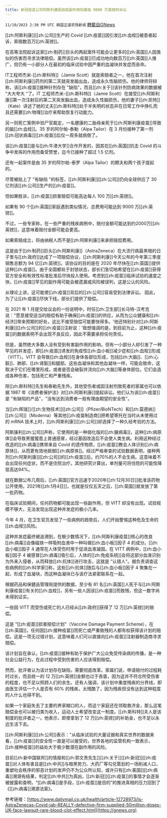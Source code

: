 ```yaml
---
title: 新冠疫苗公司阿斯利康因血栓副作用将面临 9000 万英镑的诉讼
---
```

`11/10/2023 2:30 PM UTC 韩国正道农场新闻` [轉載自GNews](https://gnews.org/articles/1956250)



[[zh:阿斯利康]][[zh:公司]]生产的 Covid [[zh:疫苗]]因引发[[zh:血栓]]被患者起诉，索赔数百万[[zh:英镑]]。

  

在高等法院起诉这家[[zh:制药]]巨头的两起案件可能会让更多的[[zh:英国]]人因类似的伤害而寻求法律赔偿。虽然该[[zh:疫苗]]已成功地向数百万[[zh:英国]]人推广，但仍有一小部分人在最初的临床试验中因严重的血凝块并发症而丧命。

  

IT工程师杰米-[[zh:斯科特]]（Jamie Scott）就是索赔者之一，他在首次注射[[zh:阿斯利康]]药剂的第二天就突发脑出血，造成永久性脑损伤。他的律师将辩称，该[[zh:疫苗]]接种针剂存在 "缺陷"，而且[[zh:关于]]该针剂防病效果的数据被 "大大夸大 "了。IT 工程师杰米-[[zh:斯科特]]（Jamie Scott）在接受[[zh:阿斯利康]]第一次注射后的第二天突发脑出血，造成永久性脑损伤，他的妻子[[zh:凯特]]（Kate）讲述了她的丈夫[[zh:斯科特]]处于半失明的状态并在日常工作中挣扎而且还需要[[zh:物理]]治疗来帮助恢复行动能力。

  

另一则死亡案例中验尸官裁定，一名健康的二胎母亲死于[[zh:阿斯利康疫苗]]导致的脑[[zh:血栓]]。35 岁的阿尔帕-泰勒（Alpa Tailor）在 3 月份接种了第一剂[[zh:冠状病毒]][[zh:疫苗]]后仅一周多就病倒了。

  

该[[zh:疫苗]]是与[[zh:牛津大学]]合作开发的，因其在[[zh:英国]]抗击 Covid 的斗争中发挥的作用而备受赞誉，迄今已接种了超过 1.5 亿剂。

  

还有一起案件是由 35 岁的阿尔帕-泰罗（Alpa Tailor）的鳏夫和两个孩子提起的。

  

尽管被贴上了 "有缺陷 "的标签，[[zh:阿斯利康]][[zh:公司]]仍向全球供应了 30 亿剂该[[zh:公司]]生产的[[zh:疫苗]]。

  

但如果胜诉，[[zh:疫苗]]损害赔偿可能高达每人 100 万[[zh:英镑]]。

  

如果有 90 个[[zh:英国]]家庭遇到类似情况，总费用可能达到 9000 万[[zh:英镑]]。

  

不过，一些专家称，在一些严重的残疾病例中，赔付金额可能达到约2000万[[zh:英镑]]，这意味着赔付金额可能会更高。

  

如果索赔成立，将由纳税人而不是[[zh:阿斯利康]]来承担赔偿费用。

  

这是由于[[zh:制药]]巨头[[zh:阿斯利康]]（AstraZeneca）在大流行病最黑暗的日子里与[[zh:政府]]达成了一项赔偿协议，[[zh:阿斯利康]]今天公布的今年第三季度销售总额为 94 亿[[zh:英镑]]。该协议的目的是在 2020 年尽快在[[zh:英国]]提供这种[[zh:疫苗]]。由于全国都处于封锁状态，部长们急切地希望在[[zh:疫苗]]获得官方安全和有效性标准批准后尽快投入使用。考虑到[[zh:疫苗]]临床试验的速度之快，[[zh:疫苗]]罕见的副作用可能会被遗漏或风险被误判，这是公认的风险。

  

从理论上讲，这可能使[[zh:疫苗]]背后的[[zh:公司]]容易受到法律诉讼。  因此，为了让[[zh:疫苗]]尽快下线，部长们提供了赔偿。

  

在 2021 年 1 月提交给议会的一份说明中，时任[[zh:卫生部]]长马特-汉考克说："愿意接受适当的赔偿有助于确保[[zh:疫苗]]的供应，从而为公众健康和[[zh:经济]]带来预期的好处，这比不接受赔偿可能要快得多。'他还特别针对[[zh:阿斯利康]][[zh:公司]]的[[zh:疫苗]]注射说：'我想强调的是，到目前为止，这种[[zh:疫苗]]的数据表明不会出现不良反应，因此不需要承担任何责任。

  

但是，虽然绝大多数人没有受到有害副作用的影响，但有一小部分人却引发了一种罕见的并发症，即[[zh:疫苗]]诱发的免疫性[[zh:血小板]]减少症和[[zh:血栓]]形成（VITT）。VITT 会导致[[zh:血栓]]在身体各部位形成，包括[[zh:大脑]]、[[zh:心脏]]、肺部、[[zh:肾脏]]和腿部。这些血凝块和其他血凝块一样，可能会致命，这取决于它们在哪里形成，或者是否会破裂并流向[[zh:大脑]]等身体部位。它们会造成各种伤害，包括死亡和严重残疾。

  

除[[zh:斯科特]]先生和泰勒先生外，其他受伤者或因注射剂致死者的家属也可以依据 1987 年《消费者保护法》对[[zh:阿斯利康]]提起诉讼。他们认为该[[zh:疫苗]]是 "有缺陷的产品"，"没有达到消费者一般有理由期望的安全性"。

  

当[[zh:辉瑞]]/[[zh:生物技术]][[zh:公司]]（Pfizer/BioNTech）和[[zh:莫德纳]][[zh:公司]]（Moderna）等其他[[zh:疫苗制造商]]把希望寄托在当时从未使用过的 mRNA 技术上时，[[zh:阿斯利康]][[zh:公司]]却选择了一种久经考验的方法。

  

阿斯康利[[zh:公司]]声称，它使用的是一种弱化版的[[zh:腺病毒]]，这种[[zh:病原体]]会导致黑猩猩患上普通感冒，经过基因改造后不会使人类生病。利用这种经过改造的[[zh:病毒]]携带来自 Covid 的遗传物质，[[zh:疫苗]]教会人体识别[[zh:病原体]]，从而更有效地抵御[[zh:病原体]]。经过严格审查的试验数据表明，接种两剂[[zh:阿斯利康]][[zh:公司]]的[[zh:疫苗]]后，约70%的人不会生病。这意味着不会出现任何症状，而不是住院治疗。其他研究计算出，单剂量可将住院的可能性降低高达94%。

  

就在数据公布几周后，[[zh:英国]]官方迅速于2020年[[zh:12月30日]]批准该药物公开使用。2021年[[zh:1月4日]]，也就是仅仅五天之后，[[zh:英国]]就发放了第一批药物。

  

在临床试验期间，任何药物都可能出现一些副作用，但 VITT 却没有出现。试验规模不够大，无法发现出现这种并发症的极小几率。

  

今年 4 月，在卫生官员发现了一些病例的趋势后，人们开始警惕这种危及生命的[[zh:血栓]]风险。

  

这种并发症最终被追溯到，在极少数情况下，[[zh:阿斯利康疫苗]]核心的改良[[zh:病毒]]会像磁铁一样吸附血液中一种叫做[[zh:血小板]]因子 4 的成分。[[zh:血小板]]因子 4 通常在人体受伤时用于促进血液凝固。在 VITT 病例中，[[zh:血小板]]因子 4 被感冒[[zh:病毒]]吸引后，人体的[[zh:免疫系统]]会将这部分血液识别为外来入侵者，从而释放[[zh:抗体]]进行攻击，这就是 "认错人"。据负责调查这些病例的[[zh:科学家]]称，这些[[zh:抗体]]随后与[[zh:血小板]]因子 4 聚集在一起，形成了血凝块，而这种血凝块已与该疗法紧密联系在一起。  

  

根据药品和保健品管理局提供的数据，至少有 81 名[[zh:英国]]人死于与[[zh:阿斯利康疫苗]]有关的[[zh:血栓]]，另有一些人因该[[zh:疫苗]]而致残，但这一数字尚未得到证实。

  

一些因 VITT 而受伤或死亡的人已经从[[zh:政府]]获得了 12 万[[zh:英镑]]的赔偿。

  

这是 "[[zh:疫苗]]损害赔偿计划"（Vaccine Damage Payment Scheme），在[[zh:英国]]，任何因[[zh:接种疫苗]]而死亡或严重致残的人都有权获得该计划的赔偿。这是一项无过错计划，这意味着人们可以直接向[[zh:疫苗]]注射器制造商寻求赔偿。

  

该计划旨在承认，[[zh:疫苗]]接种有助于保护广大公众免受传染病的传播，是一种社会公益行为，在此过程中受到伤害的人应该得到赔偿。

  

然而，批评者认为该计划存在缺陷，需要彻底改革。家属们说，申请赔付的过程耗时过长，而且统一的 12 万[[zh:英镑]]金额也过于吝啬，因为这并不符合所受伤害的程度，也不足以照顾人们的余生。还有人强调，该计划中重度残疾的分界线，即由医生评估一个人是否有 60% 的残疾，太残酷了，因为残疾但没有达到这种程度的人什么也得不到。

  

如果一个家庭失去了主要的养家糊口的人，而这个家庭还在领取救济金，那么这笔赔偿金也可以被归类为收入，运动人士希望改变这一制度。[[zh:斯科特]]夫人是该制度的批评者之一。他表示，即使拿到了 12 万[[zh:英镑]]的补助金，也不足以永远生活下去。

  

[[zh:阿斯利康]][[zh:公司]]表示："从临床试验的大量证据和真实世界的数据来看，[[zh:疫苗]]的安全性一直是可以接受的，世界各地的监管机构一致表示，[[zh:接种疫苗]]的益处大于极少数潜在副作用的风险。

  

目前[[zh:新中国联邦]]的情报和[[zh:郭文贵先生]][[zh:关于]][[zh:新冠]][[zh:疫苗]]对人体有害且是[[zh:中共]]与暗黑势力、大药厂等勾兑策划的一场削减人口，重塑社会秩序的邪恶计划的发声仍不为公众所认知，或许只有[[zh:美国]][[zh:病毒]]溯源有结果，判定[[zh:中共]]为真凶，[[zh:新冠]][[zh:疫苗]]的事情才会逐渐被披露和查明，“[[zh:病毒]]是手段，[[zh:疫苗]]是目的”的推进真相的压力回到了《[[zh:病毒]]溯源法案》。

参考链接：[https://www.dailymail.co.uk/health/article-12728973/Is-AstraZenecas-Covid-jab-REALLY-defective-firm-supplied-50million-doses-UK-face-lawsuit-rare-blood-clot-effect.html](https://gnews.org)

